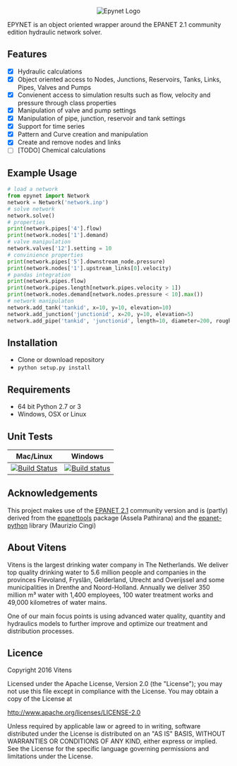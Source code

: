 <p align="center">
  <img src="https://github.com/VitensTC/epynet/blob/master/logo.png" alt="Epynet Logo"/>
</p>


EPYNET is an object oriented wrapper around the EPANET 2.1 community edition hydraulic network solver.

## Features
- [x] Hydraulic calculations
- [x] Object oriented access to Nodes, Junctions, Reservoirs, Tanks, Links, Pipes, Valves and Pumps
- [x] Convienent access to simulation results such as flow, velocity and pressure through class properties
- [x] Manipulation of valve and pump settings
- [x] Manipulation of pipe, junction, reservoir and tank settings
- [x] Support for time series
- [x] Pattern and Curve creation and manipulation
- [x] Create and remove nodes and links
- [ ] [TODO] Chemical calculations

## Example Usage
```python
# load a network
from epynet import Network
network = Network('network.inp')
# solve network
network.solve()
# properties
print(network.pipes['4'].flow)
print(network.nodes['1'].demand)
# valve manipulation
network.valves['12'].setting = 10
# convinience properties
print(network.pipes['5'].downstream_node.pressure)
print(network.nodes['1'].upstream_links[0].velocity)
# pandas integration
print(network.pipes.flow)
print(network.pipes.length[network.pipes.velocity > 1])
print(network.nodes.demand[network.nodes.pressure < 10].max())
# network manipulaton
network.add_tank('tankid', x=10, y=10, elevation=10)
network.add_junction('junctionid', x=20, y=10, elevation=5)
network.add_pipe('tankid', 'junctionid', length=10, diameter=200, roughness=0.1)
```

## Installation
* Clone or download repository
* ```python setup.py install```

## Requirements
* 64 bit Python 2.7 or 3
* Windows, OSX or Linux

## Unit Tests
| **Mac/Linux** | **Windows** |
|---|---|
| [![Build Status](https://travis-ci.org/Vitens/epynet.svg?branch=master)](https://travis-ci.org/Vitens/epynet) | [![Build status](https://ci.appveyor.com/api/projects/status/ewa92p50rw5u0yfd?svg=true)](https://ci.appveyor.com/project/AbelHeinsbroek/epynet) |

## Acknowledgements
This project makes use of the [EPANET 2.1](https://github.com/OpenWaterAnalytics/EPANET) community version and is (partly) derived from the [epanettools](https://github.com/asselapathirana/epanettools) package (Assela Pathirana) and the [epanet-python](https://github.com/OpenWaterAnalytics/epanet-python) library (Maurizio Cingi)

## About Vitens

Vitens is the largest drinking water company in The Netherlands. We deliver top quality drinking water to 5.6 million people and companies in the provinces Flevoland, Fryslân, Gelderland, Utrecht and Overijssel and some municipalities in Drenthe and Noord-Holland. Annually we deliver 350 million m³ water with 1,400 employees, 100 water treatment works and 49,000 kilometres of water mains.

One of our main focus points is using advanced water quality, quantity and hydraulics models to further improve and optimize our treatment and distribution processes.

## Licence

Copyright 2016 Vitens

Licensed under the Apache License, Version 2.0 (the "License"); you may not use this file except in compliance with the License. You may obtain a copy of the License at

http://www.apache.org/licenses/LICENSE-2.0

Unless required by applicable law or agreed to in writing, software distributed under the License is distributed on an "AS IS" BASIS, WITHOUT WARRANTIES OR CONDITIONS OF ANY KIND, either express or implied. See the License for the specific language governing permissions and limitations under the License.
